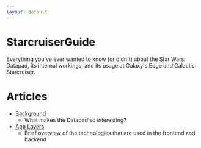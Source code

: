 ```yaml
---
layout: default
---
```


# StarcruiserGuide

Everything you've ever wanted to know (or didn't) about the Star Wars: Datapad, its internal workings, and its usage at Galaxy's Edge and Galactic Starcruiser.

# Articles

* [Background](/background/)
  * What makes the Datapad so interesting?
* [App Layers](/app-layers/)
  * Brief overview of the technologies that are used in the frontend and backend